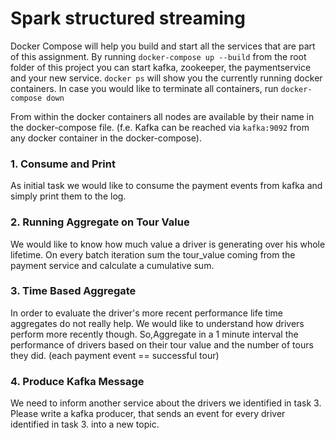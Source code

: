 # Spark structured streaming

Docker Compose will help you build and start all the services that are part of this assignment. By running `docker-compose up --build` from the root folder of this project you can start kafka, zookeeper, the paymentservice and your new service. `docker ps` will show you the currently running docker containers.
In case you would like to terminate all containers, run `docker-compose down`

From within the docker containers all nodes are available by their name in the docker-compose file. (f.e. Kafka can be reached via `kafka:9092` from any docker container in the docker-compose).


### 1. Consume and Print
 As initial task we would like to consume the payment events from kafka and simply print them to the log. 


### 2. Running Aggregate on Tour Value
We would like to know how much value a driver is generating over his whole lifetime. On every batch iteration sum the tour_value coming from the payment service and calculate a cumulative sum.

### 3. Time Based Aggregate
In order to evaluate the driver's more recent performance life time aggregates do not really help. We would like to understand how drivers perform more recently though.
So,Aggregate in a 1 minute interval the performance of drivers based on their tour value and the number of tours they did. (each payment event == successful tour)

### 4. Produce Kafka Message
We need to inform another service about the drivers we identified in task 3. Please write a kafka producer, that sends an event for every driver identified in task 3. into a new topic.
